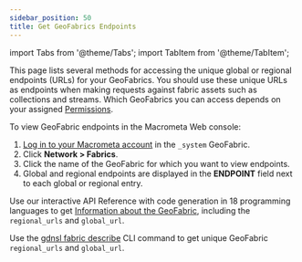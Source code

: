 ```yaml
---
sidebar_position: 50
title: Get GeoFabrics Endpoints
---
```


import Tabs from '@theme/Tabs';
import TabItem from '@theme/TabItem';

This page lists several methods for accessing the unique global or regional endpoints (URLs) for your GeoFabrics. You should use these unique URLs as endpoints when making requests against fabric assets such as collections and streams. Which GeoFabrics you can access depends on your assigned [Permissions](../account-management/permissions/index.md).

<Tabs groupId="operating-systems">
<TabItem value="console" label="Web Console">

To view GeoFabric endpoints in the Macrometa Web console:

1. [Log in to your Macrometa account](https://auth.paas.macrometa.io/) in the `_system` GeoFabric.
1. Click **Network > Fabrics**.
1. Click the name of the GeoFabric for which you want to view endpoints.
1. Global and regional endpoints are displayed in the **ENDPOINT** field next to each global or regional entry.

</TabItem>
<TabItem value="api" label="REST API">

Use our interactive API Reference with code generation in 18 programming languages to get [Information about the GeoFabric](https://www.macrometa.com/docs/api#/operations/InformationOfTheGeo-fabric), including the `regional_urls` and `global_url`.

</TabItem>
<TabItem value="cli" label="CLI">

Use the [gdnsl fabric describe](../cli/fabrics-cli.md#gdnsl-fabric-describe) CLI command to get unique GeoFabric `regional_urls` and `global_url`.

</TabItem>
</Tabs>
